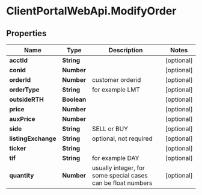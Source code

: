 # ClientPortalWebApi.ModifyOrder

## Properties
Name | Type | Description | Notes
------------ | ------------- | ------------- | -------------
**acctId** | **String** |  | [optional] 
**conid** | **Number** |  | [optional] 
**orderId** | **Number** | customer orderid | [optional] 
**orderType** | **String** | for example LMT | [optional] 
**outsideRTH** | **Boolean** |  | [optional] 
**price** | **Number** |  | [optional] 
**auxPrice** | **Number** |  | [optional] 
**side** | **String** | SELL or BUY | [optional] 
**listingExchange** | **String** | optional, not required | [optional] 
**ticker** | **String** |  | [optional] 
**tif** | **String** | for example DAY | [optional] 
**quantity** | **Number** | usually integer, for some special cases can be float numbers | [optional] 


